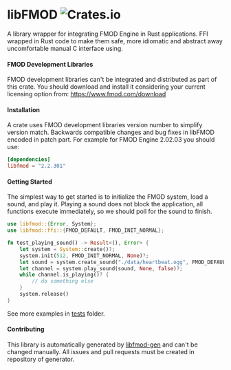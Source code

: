 # libFMOD ![Crates.io](https://img.shields.io/crates/v/libfmod)

A library wrapper for integrating FMOD Engine in Rust applications. 
FFI wrapped in Rust code to make them safe, more idiomatic 
and abstract away uncomfortable manual C interface using.

#### FMOD Development Libraries

FMOD development libraries can't be integrated and distributed as part of this crate. 
You should download and install it considering your current licensing option from:
https://www.fmod.com/download

#### Installation

A crate uses FMOD development libraries version number to simplify version match.
Backwards compatible changes and bug fixes in libFMOD encoded in patch part.
For example for FMOD Engine 2.02.03 you should use:

```toml
[dependencies]
libfmod = "2.2.301"
```

#### Getting Started

The simplest way to get started is to initialize the FMOD system, load a sound, and play it.
Playing a sound does not block the application, all functions execute immediately, so we should poll for the sound to finish.

```rust
use libfmod::{Error, System};
use libfmod::ffi::{FMOD_DEFAULT, FMOD_INIT_NORMAL};

fn test_playing_sound() -> Result<(), Error> {
    let system = System::create()?;
    system.init(512, FMOD_INIT_NORMAL, None)?;
    let sound = system.create_sound("./data/heartbeat.ogg", FMOD_DEFAULT, None)?;
    let channel = system.play_sound(sound, None, false)?;
    while channel.is_playing()? {
        // do something else
    }
    system.release()
}
```

See more examples in [tests](tests) folder.

#### Contributing

This library is automatically generated by [libfmod-gen](https://github.com/lebedev-games/libfmod-gen) 
and can't be changed manually. All issues and pull requests must be created in repository of generator. 

